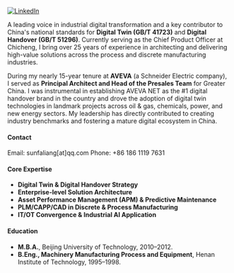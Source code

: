 [![LinkedIn](https://img.shields.io/badge/LinkedIn-Profile-blue?logo=linkedin)](https://www.linkedin.com/in/%E5%8F%91%E4%BA%AE-%E5%AD%99-586b43118/)

A leading voice in industrial digital transformation and a key contributor to China's national standards for **Digital Twin (GB/T 41723)** and **Digital Handover (GB/T 51296)**. Currently serving as the Chief Product Officer at Chicheng, I bring over 25 years of experience in architecting and delivering high-value solutions across the process and discrete manufacturing industries.

During my nearly 15-year tenure at **AVEVA** (a Schneider Electric company), I served as **Principal Architect and Head of the Presales Team** for Greater China. I was instrumental in establishing AVEVA NET as the #1 digital handover brand in the country and drove the adoption of digital twin technologies in landmark projects across oil & gas, chemicals, power, and new energy sectors. My leadership has directly contributed to creating industry benchmarks and fostering a mature digital ecosystem in China.

#### Contact

Email: sunfaliang[at]qq.com
Phone: +86 186 1119 7631

#### Core Expertise
- **Digital Twin & Digital Handover Strategy**
- **Enterprise-level Solution Architecture**
- **Asset Performance Management (APM) & Predictive Maintenance**
- **PLM/CAPP/CAD in Discrete & Process Manufacturing**
- **IT/OT Convergence & Industrial AI Application**

#### Education
- **M.B.A.**, Beijing University of Technology, 2010–2012.
- **B.Eng., Machinery Manufacturing Process and Equipment**, Henan Institute of Technology, 1995–1998.
